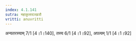```yaml
---
index: 4.1.141
sutra: महाकुलादञ्खञौ
vritti: anuvritti
---
```


अन्यतरस्याम् 7/1 [4।1।140], तस्य 6/1 [4।1।92], अपत्यम् 1/1 [4।1।92]